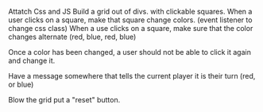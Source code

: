 Attatch Css and JS
Build a grid out of divs.
with clickable squares.
When a user clicks on a square, make that square change colors. (event listener to change css class)
When a use clicks on a square, make sure that the color changes alternate (red, blue, red, blue)

Once a color has been changed, a user should not be able to click it again and change it.

Have a message somewhere that tells the current player it is their turn (red, or blue)

Blow the grid put a "reset" button.